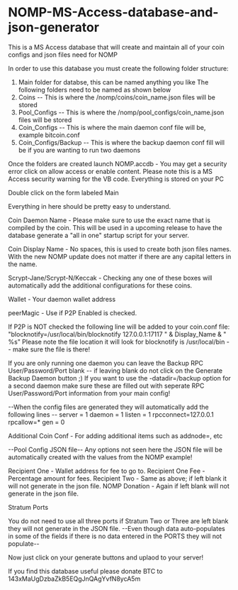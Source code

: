 NOMP-MS-Access-database-and-json-generator
==========================================

This is a MS Access database that will create and maintain all of your coin configs and json files need for NOMP

In order to use this database you must create the following folder structure:

1. Main folder for databse, this can be named anything you like
The following folders need to be named as shown below
2. Coins  -- This is where the /nomp/coins/coin_name.json files will be stored
3. Pool_Configs  -- This is where the /nomp/pool_configs/coin_name.json files will be stored
4. Coin_Configs  -- This is where the main daemon conf file will be, example bitcoin.conf
5. Coin_Configs/Backup -- This is where the backup daemon conf fill will be if you are wanting to run two daemons

Once the folders are created launch NOMP.accdb - You may get a security error click on allow access or enable content. 
Please note this is a MS Access security warning for the VB code. Everything is stored on your PC 

Double click on the form labeled Main

Everything in here should be pretty easy to understand.

Coin Daemon Name - Please make sure to use the exact name that is compiled by the coin. This will be used in a upcoming release to have the database generate a "all in one" startup script for your server. 

Coin Display Name - No spaces, this is used to create both json files names. With the new NOMP update does not matter if there are any capital letters in the name. 

Scrypt-Jane/Scrypt-N/Keccak - Checking any one of these boxes will automatically add the additional configurations for these coins.

Wallet - Your daemon wallet address 

peerMagic - Use if P2P Enabled is checked. 

If P2P is NOT checked the following line will be added to your coin.conf file: 
"blocknotify=/usr/local/bin/blocknotify 127.0.0.1:17117 " & Display_Name & " %s"
Please note the file location it will look for blocknotify is /usr/local/bin -- make sure the file is there!

If you are only running one daemon you can leave the Backup RPC User/Password/Port blank -- if leaving blank do not click on the Generate Backup Daemon button ;) 
If you want to use the -datadir=/backup option for a second daemon make sure these are filled out with seperate RPC User/Password/Port information from your main config!

--When the config files are generated they will automatically add the following lines --
server = 1
daemon = 1
listen = 1
rpcconnect=127.0.0.1
rpcallow=*
gen = 0

Additional Coin Conf - For adding additional items such as addnode=, etc 

--Pool Config JSON file--
Any options not seen here the JSON file will be automatically created with the values from the NOMP example!

Recipient One - Wallet address for fee to go to.
Recipient One Fee - Percentage amount for fees.
Recipient Two - Same as above; if left blank it will not generate in the json file. 
NOMP Donation - Again if left blank will not generate in the json file. 

Stratum Ports

You do not need to use all three ports if Stratum Two or Three are left blank they will not generate in the JSON file. 
--Even though data auto-populates in some of the fields if there is no data entered in the PORTS they will not populate--

Now just click on your generate buttons and uplaod to your server!

If you find this database useful please donate BTC to 143xMaUgDzbaZkB5EQgJnQAgYvfN8ycA5m

